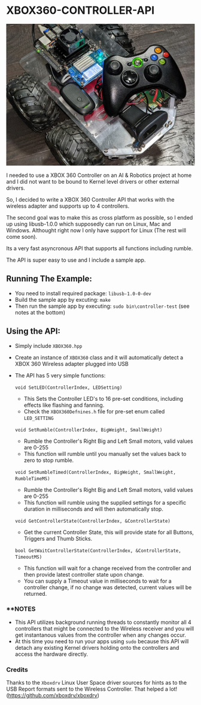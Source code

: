 # XBOX360-CONTROLLER-API

![TheRumbler](images/TheRumbler.jpg)

I needed to use a XBOX 360 Controller on an AI & Robotics project at home 
and I did not want to be bound to Kernel level drivers or other external drivers.

So, I decided to write a XBOX 360 Controller API that works with the wireless adapter
and supports up to 4 controllers.

The second goal was to make this as cross platform as possible, so I ended up using libusb-1.0.0 
which supposedly can run on Linux, Mac and Windows. Althought right now I only have
support for Linux (The rest will come soon).

Its a very fast asyncronous API that supports all functions including rumble.

The API is super easy to use and I include a sample app.

Running The Example:
--------------------
- You need to install required package: `libusb-1.0-0-dev` 
- Build the sample app by excuting: `make`
- Then run the sample app by executing: `sudo bin\controller-test` (see notes at the bottom)

Using the API:
---------------
- Simply include `XBOX360.hpp` 
- Create an instance of `XBOX360` class and it will automatically detect a XBOX 360 Wireless adapter plugged into USB
- The API has 5 very simple functions:

  `void SetLED(ControllerIndex, LEDSetting)`
  - This Sets the Controller LED's  to 16 pre-set conditions, including effects like flashing and fanning. 
  - Check the `XBOX360Defnines.h` file for pre-set enum called `LED_SETTING`

  `void SetRumble(ControllerIndex, BigWeight, SmallWeight)`
  - Rumble the Controller's Right Big and Left Small motors, valid values are 0-255
  - This function will rumble until you manually set the values back to zero to stop rumble.

  `void SetRumbleTimed(ControllerIndex, BigWeight, SmallWeight, RumbleTimeMS)`
  - Rumble the Controller's Right Big and Left Small motors, valid values are 0-255
  - This function will rumble using the supplied settings for a specific duration in milliseconds and will then automatically stop.

  `void GetControllerState(ControllerIndex, &ControllerState)`
  - Get the current Controller State, this will provide state for all Buttons, Triggers and Thumb Sticks.

  `bool GetWaitControllerState(ControllerIndex, &ControllerState, TimeoutMS)`
  - This function will wait for a change received from the controller and then provide latest controller state upon change.
  - You can supply a Timeout value in milliseconds to wait for a controller change, if no change was detected, current values will be returned.

### **NOTES
- This API utilizes background running threads to constantly monitor all 4 controllers that might be connected to the Wireless receiver 
and you will get instantanous values from the controller when any changes occur.
- At this time you need to run your apps using `sudo` because this API will detach any existing Kernel drivers holding onto the controllers and access the hardware directly.

### Credits
Thanks to the `Xboxdrv` Linux User Space driver sources for hints as to the USB Report formats sent to the Wireless Controller. That helped a lot! (https://github.com/xboxdrv/xboxdrv)